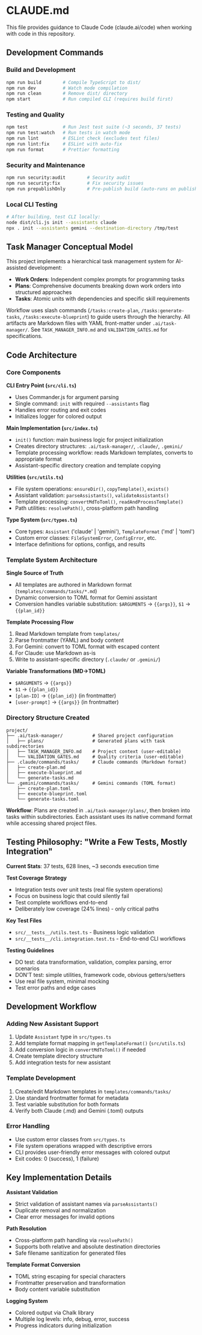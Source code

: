 # CLAUDE.md

This file provides guidance to Claude Code (claude.ai/code) when working with code in this repository.

## Development Commands

### Build and Development
```bash
npm run build        # Compile TypeScript to dist/
npm run dev          # Watch mode compilation
npm run clean        # Remove dist/ directory
npm start            # Run compiled CLI (requires build first)
```

### Testing and Quality
```bash
npm test             # Run Jest test suite (~3 seconds, 37 tests)
npm run test:watch   # Run tests in watch mode
npm run lint         # ESLint check (excludes test files)
npm run lint:fix     # ESLint with auto-fix
npm run format       # Prettier formatting
```

### Security and Maintenance
```bash
npm run security:audit        # Security audit
npm run security:fix          # Fix security issues
npm run prepublishOnly        # Pre-publish build (auto-runs on publish)
```

### Local CLI Testing
```bash
# After building, test CLI locally:
node dist/cli.js init --assistants claude
npx . init --assistants gemini --destination-directory /tmp/test
```

## Task Manager Conceptual Model

This project implements a hierarchical task management system for AI-assisted development:

- **Work Orders**: Independent complex prompts for programming tasks
- **Plans**: Comprehensive documents breaking down work orders into structured approaches  
- **Tasks**: Atomic units with dependencies and specific skill requirements

Workflow uses slash commands (`/tasks:create-plan`, `/tasks:generate-tasks`, `/tasks:execute-blueprint`) to guide users through the hierarchy. All artifacts are Markdown files with YAML front-matter under `.ai/task-manager/`. See `TASK_MANAGER_INFO.md` and `VALIDATION_GATES.md` for specifications.

## Code Architecture

### Core Components

**CLI Entry Point (`src/cli.ts`)**
- Uses Commander.js for argument parsing
- Single command: `init` with required `--assistants` flag
- Handles error routing and exit codes
- Initializes logger for colored output

**Main Implementation (`src/index.ts`)**
- `init()` function: main business logic for project initialization
- Creates directory structures: `.ai/task-manager/`, `.claude/`, `.gemini/`
- Template processing workflow: reads Markdown templates, converts to appropriate format
- Assistant-specific directory creation and template copying

**Utilities (`src/utils.ts`)**
- File system operations: `ensureDir()`, `copyTemplate()`, `exists()`
- Assistant validation: `parseAssistants()`, `validateAssistants()`
- Template processing: `convertMdToToml()`, `readAndProcessTemplate()`
- Path utilities: `resolvePath()`, cross-platform path handling

**Type System (`src/types.ts`)**
- Core types: `Assistant` ('claude' | 'gemini'), `TemplateFormat` ('md' | 'toml')
- Custom error classes: `FileSystemError`, `ConfigError`, etc.
- Interface definitions for options, configs, and results

### Template System Architecture

**Single Source of Truth**
- All templates are authored in Markdown format (`templates/commands/tasks/*.md`)
- Dynamic conversion to TOML format for Gemini assistant
- Conversion handles variable substitution: `$ARGUMENTS` → `{{args}}`, `$1` → `{{plan_id}}`

**Template Processing Flow**
1. Read Markdown template from `templates/`
2. Parse frontmatter (YAML) and body content
3. For Gemini: convert to TOML format with escaped content
4. For Claude: use Markdown as-is
5. Write to assistant-specific directory (`.claude/` or `.gemini/`)

**Variable Transformations (MD→TOML)**
- `$ARGUMENTS` → `{{args}}`
- `$1` → `{{plan_id}}`
- `[plan-ID]` → `{{plan_id}}` (in frontmatter)
- `[user-prompt]` → `{{args}}` (in frontmatter)

### Directory Structure Created

```
project/
├── .ai/task-manager/           # Shared project configuration
│   ├── plans/                  # Generated plans with task subdirectories
│   ├── TASK_MANAGER_INFO.md    # Project context (user-editable)
│   └── VALIDATION_GATES.md     # Quality criteria (user-editable)
├── .claude/commands/tasks/     # Claude commands (Markdown format)
│   ├── create-plan.md
│   ├── execute-blueprint.md
│   └── generate-tasks.md
└── .gemini/commands/tasks/     # Gemini commands (TOML format)
    ├── create-plan.toml
    ├── execute-blueprint.toml
    └── generate-tasks.toml
```

**Workflow**: Plans are created in `.ai/task-manager/plans/`, then broken into tasks within subdirectories. Each assistant uses its native command format while accessing shared project files.

## Testing Philosophy: "Write a Few Tests, Mostly Integration"

**Current Stats**: 37 tests, 628 lines, ~3 seconds execution time

**Test Coverage Strategy**
- Integration tests over unit tests (real file system operations)
- Focus on business logic that could silently fail
- Test complete workflows end-to-end
- Deliberately low coverage (24% lines) - only critical paths

**Key Test Files**
- `src/__tests__/utils.test.ts` - Business logic validation
- `src/__tests__/cli.integration.test.ts` - End-to-end CLI workflows

**Testing Guidelines**
- DO test: data transformation, validation, complex parsing, error scenarios
- DON'T test: simple utilities, framework code, obvious getters/setters
- Use real file system, minimal mocking
- Test error paths and edge cases

## Development Workflow

### Adding New Assistant Support
1. Update `Assistant` type in `src/types.ts`
2. Add template format mapping in `getTemplateFormat()` (`src/utils.ts`)
3. Add conversion logic in `convertMdToToml()` if needed
4. Create template directory structure
5. Add integration tests for new assistant

### Template Development
1. Create/edit Markdown templates in `templates/commands/tasks/`
2. Use standard frontmatter format for metadata
3. Test variable substitution for both formats
4. Verify both Claude (.md) and Gemini (.toml) outputs

### Error Handling
- Use custom error classes from `src/types.ts`
- File system operations wrapped with descriptive errors
- CLI provides user-friendly error messages with colored output
- Exit codes: 0 (success), 1 (failure)

## Key Implementation Details

**Assistant Validation**
- Strict validation of assistant names via `parseAssistants()`
- Duplicate removal and normalization
- Clear error messages for invalid options

**Path Resolution**
- Cross-platform path handling via `resolvePath()`
- Supports both relative and absolute destination directories
- Safe filename sanitization for generated files

**Template Format Conversion**
- TOML string escaping for special characters
- Frontmatter preservation and transformation
- Body content variable substitution

**Logging System**
- Colored output via Chalk library
- Multiple log levels: info, debug, error, success
- Progress indicators during initialization